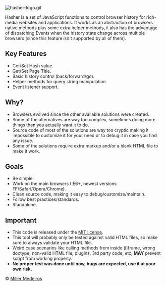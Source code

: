 ![hasher-logo.gif](http://github.com/millermedeiros/Hasher/raw/master/assets/hasher-logo.gif)

Hasher is a set of JavaScript functions to control browser history for rich-media websites and applications.
It works as an abstraction of browsers native methods plus some extra helper methods, it also has the advantage of dispatching Events when the history state change across multiple browsers (since this feature isn't supported by all of them).

## Key Features ##

 - Get/Set Hash value.
 - Get/Set Page Title.
 - Basic history control (back/forward/go).
 - Helper methods for query string manipulation.
 - Event listener support.

## Why? ##

 - Browsers evolved since the other available solutions were created.
 - Some of the alternatives are way too complex, sometimes doing more things than you actually want it to do.
 - Source code of most of the solutions are way too cryptic making it impossible to customize it for your need or to debug it in case you find any issue.
 - Some of the solutions require extra markup and/or a blank HTML file to make it work.

## Goals ##

 - Be simple.
 - Work on the main browsers (IE6+, newest versions FF/Safari/Opera/Chrome).
 - Clean source code, making it easy to debug/customize/maintain.
 - Follow best practices/standards.
 - Standalone.

## Important ##

 - This code is released under the [MIT license](http://www.opensource.org/licenses/mit-license.php).
 - This tool will probably only be tested against valid HTML files, so make sure to always validate your HTML file.
 - Weird case scenarios like calling methods from inside (i)frame, wrong doctype, non-valid HTML file, plugins, 3rd party code, etc, **MAY** prevent script from working properly.   
 - **No proper test was done until now, bugs are expected, use it at your own risk.**

&copy; [Miller Medeiros](http://www.millermedeiros.com)